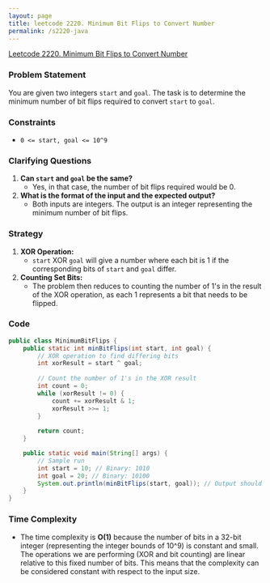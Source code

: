 ```yaml
---
layout: page
title: leetcode 2220. Minimum Bit Flips to Convert Number
permalink: /s2220-java
---
```

[Leetcode 2220. Minimum Bit Flips to Convert Number](https://algoadvance.github.io/algoadvance/l2220)
### Problem Statement
You are given two integers `start` and `goal`. The task is to determine the minimum number of bit flips required to convert `start` to `goal`.

### Constraints
- `0 <= start, goal <= 10^9`

### Clarifying Questions
1. **Can `start` and `goal` be the same?**
    - Yes, in that case, the number of bit flips required would be 0.
2. **What is the format of the input and the expected output?**
    - Both inputs are integers. The output is an integer representing the minimum number of bit flips.

### Strategy
1. **XOR Operation:**
    - `start` XOR `goal` will give a number where each bit is 1 if the corresponding bits of `start` and `goal` differ.
2. **Counting Set Bits:**
    - The problem then reduces to counting the number of 1's in the result of the XOR operation, as each 1 represents a bit that needs to be flipped.

### Code

```java
public class MinimumBitFlips {
    public static int minBitFlips(int start, int goal) {
        // XOR operation to find differing bits
        int xorResult = start ^ goal;
        
        // Count the number of 1's in the XOR result
        int count = 0;
        while (xorResult != 0) {
            count += xorResult & 1;
            xorResult >>= 1;
        }
        
        return count;
    }

    public static void main(String[] args) {
        // Sample run
        int start = 10; // Binary: 1010
        int goal = 20; // Binary: 10100
        System.out.println(minBitFlips(start, goal)); // Output should be 4 (since 1010 -> 10100)
    }
}
```

### Time Complexity
- The time complexity is **O(1)** because the number of bits in a 32-bit integer (representing the integer bounds of 10^9) is constant and small. The operations we are performing (XOR and bit counting) are linear relative to this fixed number of bits. This means that the complexity can be considered constant with respect to the input size.
